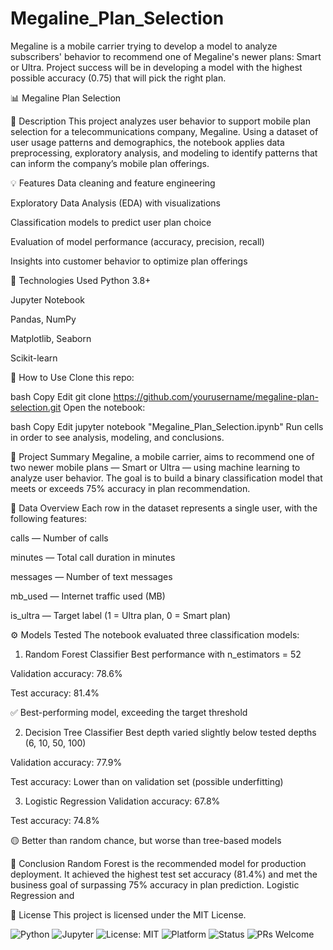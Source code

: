 # Megaline_Plan_Selection
Megaline is a mobile carrier trying to develop a model to analyze subscribers' behavior to recommend one of Megaline's newer plans: Smart or Ultra.   Project success will be in developing a model with the highest possible accuracy (0.75) that will pick the right plan.

📊 Megaline Plan Selection



📌 Description
This project analyzes user behavior to support mobile plan selection for a telecommunications company, Megaline. Using a dataset of user usage patterns and demographics, the notebook applies data preprocessing, exploratory analysis, and modeling to identify patterns that can inform the company’s mobile plan offerings.

💡 Features
Data cleaning and feature engineering

Exploratory Data Analysis (EDA) with visualizations

Classification models to predict user plan choice

Evaluation of model performance (accuracy, precision, recall)

Insights into customer behavior to optimize plan offerings

🧪 Technologies Used
Python 3.8+

Jupyter Notebook

Pandas, NumPy

Matplotlib, Seaborn

Scikit-learn

🚀 How to Use
Clone this repo:

bash
Copy
Edit
git clone https://github.com/yourusername/megaline-plan-selection.git
Open the notebook:

bash
Copy
Edit
jupyter notebook "Megaline_Plan_Selection.ipynb"
Run cells in order to see analysis, modeling, and conclusions.

📌 Project Summary
Megaline, a mobile carrier, aims to recommend one of two newer mobile plans — Smart or Ultra — using machine learning to analyze user behavior. The goal is to build a binary classification model that meets or exceeds 75% accuracy in plan recommendation.

🧹 Data Overview
Each row in the dataset represents a single user, with the following features:

calls — Number of calls

minutes — Total call duration in minutes

messages — Number of text messages

mb_used — Internet traffic used (MB)

is_ultra — Target label (1 = Ultra plan, 0 = Smart plan)

⚙️ Models Tested
The notebook evaluated three classification models:

1. Random Forest Classifier
Best performance with n_estimators = 52

Validation accuracy: 78.6%

Test accuracy: 81.4%

✅ Best-performing model, exceeding the target threshold

2. Decision Tree Classifier
Best depth varied slightly below tested depths (6, 10, 50, 100)

Validation accuracy: 77.9%

Test accuracy: Lower than on validation set (possible underfitting)

3. Logistic Regression
Validation accuracy: 67.8%

Test accuracy: 74.8%

🟡 Better than random chance, but worse than tree-based models

🏁 Conclusion
Random Forest is the recommended model for production deployment.
It achieved the highest test set accuracy (81.4%) and met the business goal of surpassing 75% accuracy in plan prediction. Logistic Regression and 

📄 License
This project is licensed under the MIT License.

![Python](https://img.shields.io/badge/Python-3.8+-blue.svg)
![Jupyter](https://img.shields.io/badge/Jupyter-Notebook-orange.svg)
![License: MIT](https://img.shields.io/badge/License-MIT-yellow.svg)
![Platform](https://img.shields.io/badge/Platform-JupyterLab%20%7C%20Notebook-lightgrey.svg)
![Status](https://img.shields.io/badge/Status-Exploratory-blueviolet.svg)
![PRs Welcome](https://img.shields.io/badge/PRs-welcome-brightgreen.svg)
